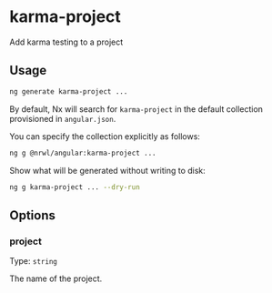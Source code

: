 # karma-project

Add karma testing to a project

## Usage

```bash
ng generate karma-project ...
```

By default, Nx will search for `karma-project` in the default collection provisioned in `angular.json`.

You can specify the collection explicitly as follows:

```bash
ng g @nrwl/angular:karma-project ...
```

Show what will be generated without writing to disk:

```bash
ng g karma-project ... --dry-run
```

## Options

### project

Type: `string`

The name of the project.
